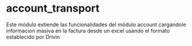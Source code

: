 # account_transport

Este módulo extiende las funcionalidades del módulo account cargandole informacion masiva en la factura desde un excel usando el formato establecido por Drivin

